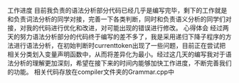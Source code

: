 工作进度
  目前我负责的语法分析部分代码已经几乎是编写完毕，剩下的工作就是和负责词法分析的同学对接，完善一下各类判断，同时和负责语义分析的同学们对接，对我的代码进行优化和改进，对可能出现的错误进行修改。
心得体会
  经过两天的努力语法分析部分的代码终于编写的差不多了，我是采用递归下降子程序的方法进行语法分析，在初始判断时currenttoken出现了一些问题，目前正在尝试把相关分类划入变量声明函数中，从而将差异化为最小。经过这几天的编写我对于语法分析的理解更加深刻，希望在接下来的时间内能够加快工作进度，不断完善我们的功能。
相关代码存放在compiler文件夹的Grammar.cpp中
